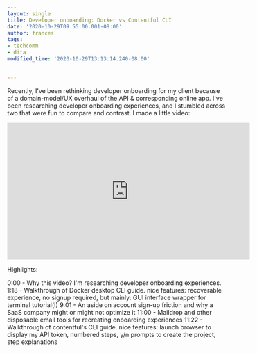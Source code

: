 ```yaml
---
layout: single
title: Developer onboarding: Docker vs Contentful CLI
date: '2020-10-29T09:55:00.001-08:00'
author: frances
tags:
- techcomm
- dita
modified_time: '2020-10-29T13:13:14.240-08:00'


---
```


Recently, I've been rethinking developer onboarding for my client because of a domain-model/UX overhaul of the API & corresponding online app.
I've been researching developer onboarding experiences, and I stumbled across two that were fun to compare and contrast.
I made a little video:

 
<iframe width="560" height="315" src="https://www.youtube.com/embed/JDelY-_T-pc" frameborder="0" allow="accelerometer; autoplay; clipboard-write; encrypted-media; gyroscope; picture-in-picture" allowfullscreen></iframe>



Highlights:

0:00 - Why this video? I'm researching developer onboarding experiences.
1:18 - Walkthrough of Docker desktop CLI guide. nice features: recoverable experience, no signup required,  but mainly: GUI interface wrapper for terminal tutorial(!) 
9:01 - An aside on account sign-up friction and why a SaaS company might or might not optimize it
11:00 - Maildrop and other disposable email tools for recreating onboarding experiences
11:22 - Walkthrough of contentful's CLI guide. nice features: launch browser to display my API token, numbered steps, y/n prompts to create the project, step explanations
